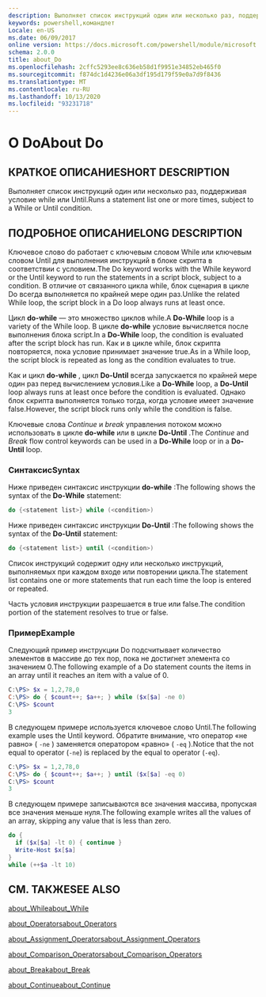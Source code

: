 ```yaml
---
description: Выполняет список инструкций один или несколько раз, поддерживая условие while или Until.
keywords: powershell,командлет
Locale: en-US
ms.date: 06/09/2017
online version: https://docs.microsoft.com/powershell/module/microsoft.powershell.core/about/about_do?view=powershell-7.1&WT.mc_id=ps-gethelp
schema: 2.0.0
title: about_Do
ms.openlocfilehash: 2cffc5293ee8c636eb58d1f9951e34852eb465f0
ms.sourcegitcommit: f874dc1d4236e06a3df195d179f59e0a7d9f8436
ms.translationtype: MT
ms.contentlocale: ru-RU
ms.lasthandoff: 10/13/2020
ms.locfileid: "93231718"
---
```

# <a name="about-do"></a><span data-ttu-id="de3ba-104">О Do</span><span class="sxs-lookup"><span data-stu-id="de3ba-104">About Do</span></span>

## <a name="short-description"></a><span data-ttu-id="de3ba-105">КРАТКОЕ ОПИСАНИЕ</span><span class="sxs-lookup"><span data-stu-id="de3ba-105">SHORT DESCRIPTION</span></span>
<span data-ttu-id="de3ba-106">Выполняет список инструкций один или несколько раз, поддерживая условие while или Until.</span><span class="sxs-lookup"><span data-stu-id="de3ba-106">Runs a statement list one or more times, subject to a While or Until condition.</span></span>

## <a name="long-description"></a><span data-ttu-id="de3ba-107">ПОДРОБНОЕ ОПИСАНИЕ</span><span class="sxs-lookup"><span data-stu-id="de3ba-107">LONG DESCRIPTION</span></span>

<span data-ttu-id="de3ba-108">Ключевое слово do работает с ключевым словом While или ключевым словом Until для выполнения инструкций в блоке скрипта в соответствии с условием.</span><span class="sxs-lookup"><span data-stu-id="de3ba-108">The Do keyword works with the While keyword or the Until keyword to run the statements in a script block, subject to a condition.</span></span> <span data-ttu-id="de3ba-109">В отличие от связанного цикла while, блок сценария в цикле Do всегда выполняется по крайней мере один раз.</span><span class="sxs-lookup"><span data-stu-id="de3ba-109">Unlike the related While loop, the script block in a Do loop always runs at least once.</span></span>

<span data-ttu-id="de3ba-110">Цикл **do-while** — это множество циклов while.</span><span class="sxs-lookup"><span data-stu-id="de3ba-110">A **Do-While** loop is a variety of the While loop.</span></span> <span data-ttu-id="de3ba-111">В цикле **do-while** условие вычисляется после выполнения блока script.</span><span class="sxs-lookup"><span data-stu-id="de3ba-111">In a **Do-While** loop, the condition is evaluated after the script block has run.</span></span> <span data-ttu-id="de3ba-112">Как и в цикле while, блок скрипта повторяется, пока условие принимает значение true.</span><span class="sxs-lookup"><span data-stu-id="de3ba-112">As in a While loop, the script block is repeated as long as the condition evaluates to true.</span></span>

<span data-ttu-id="de3ba-113">Как и цикл **do-while** , цикл **Do-Until** всегда запускается по крайней мере один раз перед вычислением условия.</span><span class="sxs-lookup"><span data-stu-id="de3ba-113">Like a **Do-While** loop, a **Do-Until** loop always runs at least once before the condition is evaluated.</span></span> <span data-ttu-id="de3ba-114">Однако блок скрипта выполняется только тогда, когда условие имеет значение false.</span><span class="sxs-lookup"><span data-stu-id="de3ba-114">However, the script block runs only while the condition is false.</span></span>

<span data-ttu-id="de3ba-115">Ключевые слова *Continue* и *break* управления потоком можно использовать в цикле **do-while** или в цикле **Do-Until** .</span><span class="sxs-lookup"><span data-stu-id="de3ba-115">The *Continue* and *Break* flow control keywords can be used in a **Do-While** loop or in a **Do-Until** loop.</span></span>

### <a name="syntax"></a><span data-ttu-id="de3ba-116">Синтаксис</span><span class="sxs-lookup"><span data-stu-id="de3ba-116">Syntax</span></span>

<span data-ttu-id="de3ba-117">Ниже приведен синтаксис инструкции **do-while** :</span><span class="sxs-lookup"><span data-stu-id="de3ba-117">The following shows the syntax of the **Do-While** statement:</span></span>

```powershell
do {<statement list>} while (<condition>)
```

<span data-ttu-id="de3ba-118">Ниже приведен синтаксис инструкции **Do-Until** :</span><span class="sxs-lookup"><span data-stu-id="de3ba-118">The following shows the syntax of the **Do-Until** statement:</span></span>

```powershell
do {<statement list>} until (<condition>)
```

<span data-ttu-id="de3ba-119">Список инструкций содержит одну или несколько инструкций, выполняемых при каждом входе или повторении цикла.</span><span class="sxs-lookup"><span data-stu-id="de3ba-119">The statement list contains one or more statements that run each time the loop is entered or repeated.</span></span>

<span data-ttu-id="de3ba-120">Часть условия инструкции разрешается в true или false.</span><span class="sxs-lookup"><span data-stu-id="de3ba-120">The condition portion of the statement resolves to true or false.</span></span>

### <a name="example"></a><span data-ttu-id="de3ba-121">Пример</span><span class="sxs-lookup"><span data-stu-id="de3ba-121">Example</span></span>

<span data-ttu-id="de3ba-122">Следующий пример инструкции Do подсчитывает количество элементов в массиве до тех пор, пока не достигнет элемента со значением 0.</span><span class="sxs-lookup"><span data-stu-id="de3ba-122">The following example of a Do statement counts the items in an array until it reaches an item with a value of 0.</span></span>

```powershell
C:\PS> $x = 1,2,78,0
C:\PS> do { $count++; $a++; } while ($x[$a] -ne 0)
C:\PS> $count
3
```

<span data-ttu-id="de3ba-123">В следующем примере используется ключевое слово Until.</span><span class="sxs-lookup"><span data-stu-id="de3ba-123">The following example uses the Until keyword.</span></span> <span data-ttu-id="de3ba-124">Обратите внимание, что оператор «не равно» ( `-ne` ) заменяется оператором «равно» ( `-eq` ).</span><span class="sxs-lookup"><span data-stu-id="de3ba-124">Notice that the not equal to operator (`-ne`) is replaced by the equal to operator (`-eq`).</span></span>

```powershell
C:\PS> $x = 1,2,78,0
C:\PS> do { $count++; $a++; } until ($x[$a] -eq 0)
C:\PS> $count
3
```

<span data-ttu-id="de3ba-125">В следующем примере записываются все значения массива, пропуская все значения меньше нуля.</span><span class="sxs-lookup"><span data-stu-id="de3ba-125">The following example writes all the values of an array, skipping any value that is less than zero.</span></span>

```powershell
do {
  if ($x[$a] -lt 0) { continue }
  Write-Host $x[$a]
}
while (++$a -lt 10)
```

## <a name="see-also"></a><span data-ttu-id="de3ba-126">СМ. ТАКЖЕ</span><span class="sxs-lookup"><span data-stu-id="de3ba-126">SEE ALSO</span></span>

[<span data-ttu-id="de3ba-127">about_While</span><span class="sxs-lookup"><span data-stu-id="de3ba-127">about_While</span></span>](about_While.md)

[<span data-ttu-id="de3ba-128">about_Operators</span><span class="sxs-lookup"><span data-stu-id="de3ba-128">about_Operators</span></span>](about_Operators.md)

[<span data-ttu-id="de3ba-129">about_Assignment_Operators</span><span class="sxs-lookup"><span data-stu-id="de3ba-129">about_Assignment_Operators</span></span>](about_Assignment_Operators.md)

[<span data-ttu-id="de3ba-130">about_Comparison_Operators</span><span class="sxs-lookup"><span data-stu-id="de3ba-130">about_Comparison_Operators</span></span>](about_Comparison_Operators.md)

[<span data-ttu-id="de3ba-131">about_Break</span><span class="sxs-lookup"><span data-stu-id="de3ba-131">about_Break</span></span>](about_Break.md)

[<span data-ttu-id="de3ba-132">about_Continue</span><span class="sxs-lookup"><span data-stu-id="de3ba-132">about_Continue</span></span>](about_Continue.md)

